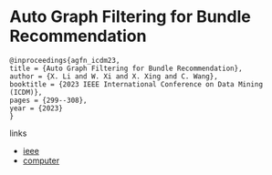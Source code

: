 # Auto Graph Filtering for Bundle Recommendation

```
@inproceedings{agfn_icdm23,
title = {Auto Graph Filtering for Bundle Recommendation},
author = {X. Li and W. Xi and X. Xing and C. Wang},
booktitle = {2023 IEEE International Conference on Data Mining (ICDM)},
pages = {299--308},
year = {2023}
}
```

links
- [ieee](https://doi.org/10.1109/ICDM58522.2023.00039)
- [computer](https://doi.ieeecomputersociety.org/10.1109/ICDM58522.2023.00039)
